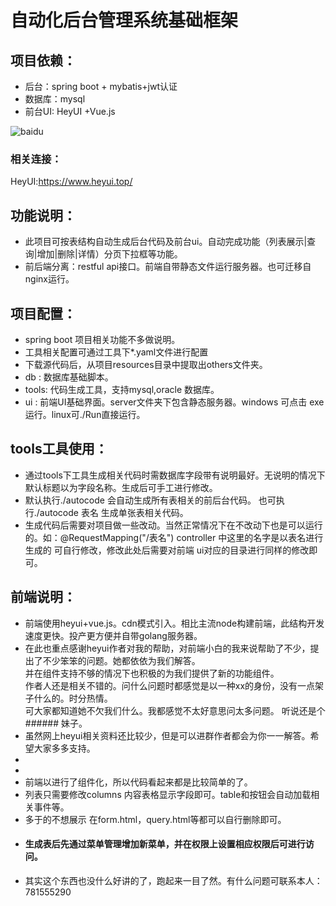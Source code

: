 自动化后台管理系统基础框架  
===
项目依赖：
-------
* 后台：spring boot + mybatis+jwt认证
* 数据库：mysql 
* 前台UI: HeyUI +Vue.js  

![baidu](http://www.baidu.com/img/bdlogo.gif "百度logo")  

      
### 相关连接：
HeyUI:https://www.heyui.top/
## 功能说明：
  * 此项目可按表结构自动生成后台代码及前台ui。自动完成功能（列表展示|查询|增加|删除|详情）分页下拉框等功能。
  * 前后端分离：restful api接口。前端自带静态文件运行服务器。也可迁移自nginx运行。
## 项目配置：
 * spring boot 项目相关功能不多做说明。
 * 工具相关配置可通过工具下*.yaml文件进行配置
 * 下载源代码后，从项目resources目录中提取出others文件夹。
 * db : 数据库基础脚本。
 * tools: 代码生成工具，支持mysql,oracle 数据库。
 * ui : 前端UI基础界面。server文件夹下包含静态服务器。windows 可点击 exe运行。linux可./Run直接运行。
 
 ## tools工具使用：
  * 通过tools下工具生成相关代码时需数据库字段带有说明最好。无说明的情况下默认标题以为字段名称。生成后可手工进行修改。
  * 默认执行./autocode 会自动生成所有表相关的前后台代码。 也可执行./autocode 表名 生成单张表相关代码。
  * 生成代码后需要对项目做一些改动。当然正常情况下在不改动下也是可以运行的。如：@RequestMapping("/表名") controller 中这里的名字是以表名进行生成的
  可自行修改，修改此处后需要对前端 ui对应的目录进行同样的修改即可。  
  
## 前端说明： 
 * 前端使用heyui+vue.js。cdn模式引入。相比主流node构建前端，此结构开发速度更快。投产更方便并自带golang服务器。  
 * 在此也重点感谢heyui作者对我的帮助，对前端小白的我来说帮助了不少，提出了不少笨笨的问题。她都依依为我们解答。    
   并在组件支持不够的情况下也积极的为我们提供了新的功能组件。  
   作者人还是相关不错的。问什么问题时都感觉是以一种xx的身份，没有一点架子什么的。时分热情。  
   可大家都知道她不欠我们什么。我都感觉不太好意思问太多问题。 听说还是个######  妹子。  
 * 虽然网上heyui相关资料还比较少，但是可以进群作者都会为你一一解答。希望大家多多支持。  
 * 
 *  
 * 前端以进行了组件化，所以代码看起来都是比较简单的了。
 * 列表只需要修改columns 内容表格显示字段即可。table和按钮会自动加载相关事件等。
 * 多于的不想展示 在form.html，query.html等都可以自行删除即可。
 * ####  生成表后先通过菜单管理增加新菜单，并在权限上设置相应权限后可进行访问。
 * 其实这个东西也没什么好讲的了，跑起来一目了然。有什么问题可联系本人：781555290

